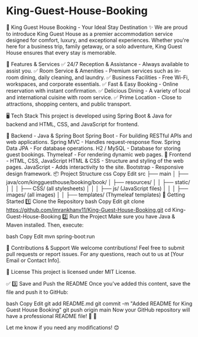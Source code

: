 # King-Guest-House-Booking

🏡 King Guest House Booking - Your Ideal Stay Destination ✨
We are proud to introduce King Guest House as a premier accommodation service designed for comfort, luxury, and exceptional experiences. Whether you're here for a business trip, family getaway, or a solo adventure, King Guest House ensures that every stay is memorable.

🌟 Features & Services
✅ 24/7 Reception & Assistance - Always available to assist you.
✅ Room Service & Amenities - Premium services such as in-room dining, daily cleaning, and laundry.
✅ Business Facilities - Free Wi-Fi, workspaces, and corporate essentials.
✅ Fast & Easy Booking - Online reservation with instant confirmation.
✅ Delicious Dining - A variety of local and international cuisine with room service.
✅ Prime Location - Close to attractions, shopping centers, and public transport.

🖥️ Tech Stack
This project is developed using Spring Boot & Java for backend and HTML, CSS, and JavaScript for frontend.

🔹 Backend - Java & Spring Boot
Spring Boot - For building RESTful APIs and web applications.
Spring MVC - Handles request-response flow.
Spring Data JPA - For database operations.
H2 / MySQL - Database for storing guest bookings.
Thymeleaf - For rendering dynamic web pages.
🔹 Frontend - HTML, CSS, JavaScript
HTML & CSS - Structure and styling of the web pages.
JavaScript - Adds interactivity to the site.
Bootstrap - Responsive design framework.
📦 Project Structure
css
Copy
Edit
src
├── main
│   ├── java/com/kingguesthouse/booking/book/
│   ├── resources/
│   │   ├── static/
│   │   │   ├── CSS/ (all stylesheets)
│   │   │   ├── js/ (JavaScript files)
│   │   │   ├── images/ (all images)
│   │   ├── templates/ (Thymeleaf templates)
🚀 Getting Started
1️⃣ Clone the Repository
bash
Copy
Edit
git clone https://github.com/imrankhanv11/King-Guest-House-Booking.git
cd King-Guest-House-Booking
2️⃣ Run the Project
Make sure you have Java & Maven installed. Then, execute:

bash
Copy
Edit
mvn spring-boot:run

🤝 Contributions & Support
We welcome contributions! Feel free to submit pull requests or report issues.
For any questions, reach out to us at [Your Email or Contact Info].

📝 License
This project is licensed under MIT License.

✅ 3️⃣ Save and Push the README
Once you've added this content, save the file and push it to GitHub:

bash
Copy
Edit
git add README.md
git commit -m "Added README for King Guest House Booking"
git push origin main
Now your GitHub repository will have a professional README file! 🚀 🎉

Let me know if you need any modifications! 😊
